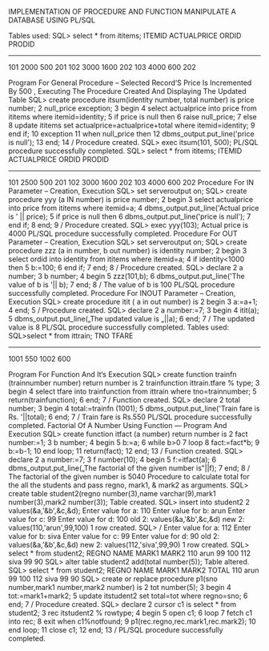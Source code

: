 IMPLEMENTATION OF PROCEDURE AND FUNCTION MANIPULATE A DATABASE USING PL/SQL 
 
Tables used: 
SQL> select * from ititems; 
ITEMID ACTUALPRICE ORDID PRODID 
--------- ----------- -------- --------- 
101	2000 500 201 
102	3000 1600 202 
103	4000 600 202 
 
Program For General Procedure – Selected Record‘S Price Is Incremented By 500 , 
Executing The Procedure Created And Displaying The Updated Table 
SQL> create procedure itsum(identity number, total number) is price number; 
2	null_price exception; 
3	begin 
4	select actualprice into price from ititems where itemid=identity; 
5	if price is null then 
6	raise null_price; 
7	else 
8	update ititems set actualprice=actualprice+total where itemid=identity;  9 end if; 
10	exception 
11	when null_price then 
12	dbms_output.put_line('price is null'); 
13	end; 
14	/ 
Procedure created. 
SQL> exec itsum(101, 500); 
PL/SQL procedure successfully completed. 
SQL> select * from ititems; 
ITEMID ACTUALPRICE ORDID PRODID 
--------- ----------- --------- --------- 
101	2500 500 201 
102	3000 1600 202 
103	4000 600 202 
Procedure For  IN Parameter – Creation, Execution 
SQL> set serveroutput on; 
SQL> create procedure yyy (a IN number) is price number; 
2	begin 
3	select actualprice into price from ititems where itemid=a; 
4	dbms_output.put_line('Actual price is ' || price); 
5	if price is null then 
6	dbms_output.put_line('price is null'); 
7	end if; 
8	end; 
9	/ 
Procedure created. 
SQL> exec yyy(103); 
Actual price is 4000 
PL/SQL procedure successfully completed. 
Procedure For OUT Parameter – Creation, Execution 
SQL> set serveroutput on; 
SQL> create procedure zzz (a in number, b out number) is identity number; 
2	begin 
3	select ordid into identity from ititems where itemid=a; 
4	if identity<1000 then 
5	b:=100; 
6	end if; 
7	end; 
8	/ 
Procedure created. 
SQL> declare 
2	a number; 
3	b number; 
4	begin 
5	zzz(101,b); 
6	dbms_output.put_line('The value of b is '|| b); 
7	end; 
8	/ 
The value of b is 100 
PL/SQL procedure successfully completed. 
Procedure For INOUT Parameter – Creation, Execution 
SQL> create procedure itit ( a in out number) is 
2	begin 
3	a:=a+1; 
4	end; 
5	/ 
 Procedure created. 
SQL> declare 
2	a number:=7; 
3	begin 
4	itit(a); 
5	dbms_output.put_line(„The updated value is „||a); 
6	end; 
7	/ 
The updated value is 8 
PL/SQL procedure successfully completed. 
Tables used: 
SQL>select * from ittrain; 
 TNO TFARE 
 --------- ------------ 
1001	550 
1002	600 
 
Program For Function And It‘s Execution 
SQL> create function trainfn (trainnumber number) return number is 
2	trainfunction ittrain.tfare % type; 
3	begin 
4	select tfare into trainfunction from ittrain where tno=trainnumber; 
5	return(trainfunction); 
6	end; 
7	/ 
Function created. 
SQL> declare 
2	total number; 
3	begin 
4	total:=trainfn (1001); 
5	dbms_output.put_line('Train fare is Rs. '||total); 
6	end; 
7	/ 
Train fare is Rs.550 
PL/SQL procedure successfully completed. 
Factorial Of A Number Using Function — Program And Execution 
 SQL> create function itfact (a number) return number is 
2	fact number:=1; 
3	b number; 
4	begin 
5	b:=a; 
6	while b>0 
7	loop 
8	fact:=fact*b; 
9	b:=b-1; 
10	end loop; 
11	return(fact); 
12	end; 
13	/ 
Function created. 
SQL> declare 
2	a number:=7; 
3	f number(10); 
4	begin 
5	f:=itfact(a); 
6	dbms_output.put_line(„The factorial of the given number is‟||f); 
7	end; 
8	/ 
The factorial of the given number is 5040 
Procedure  to calculate total for the all the students and pass regno, mark1, & mark2 as arguments. 
SQL> create table student2(regno number(3),name varchar(9),mark1 number(3),mark2 number(3)); 
Table created. 
SQL> insert into student2 
 2 values(&a,'&b',&c,&d); 
Enter value for a: 110 
Enter value for b: arun 
Enter value for c: 99 Enter value for d: 100 old 2: values(&a,'&b',&c,&d) new 2: values(110,'arun',99,100) 1 row created. 
SQL> / 
Enter value for a: 112 Enter value for b: siva Enter value for c: 99 Enter value for d: 90 
old 2: values(&a,'&b',&c,&d) new 2: values(112,'siva',99,90) 1 row created. 
SQL> select * from student2; 
 REGNO NAME MARK1 MARK2 
 110 arun 99 100 
 112 siva 99 90 
SQL> alter table student2 add(total number(5)); Table altered. 
SQL> select * from student2; 
REGNO NAME MARK1 MARK2 TOTAL 
 110 arun 99 100 
 112 siva 99 90 
SQL> create or replace procedure p1(sno number,mark1 number,mark2 number) is 
2	tot number(5); 
3	begin 
4	tot:=mark1+mark2; 
5	update itstudent2 set total=tot where regno=sno; 
6	end; 
7	/ 
Procedure created. 
SQL> declare 
2	cursor c1 is select * from student2; 
3	rec itstudent2 % rowtype; 
4	begin 
5	open c1; 
6	loop 
7	fetch c1 into rec; 
8	exit when c1%notfound; 
9	p1(rec.regno,rec.mark1,rec.mark2); 
10	end loop; 
11	close c1; 
12	end; 
13	/ 
PL/SQL procedure successfully completed. 
